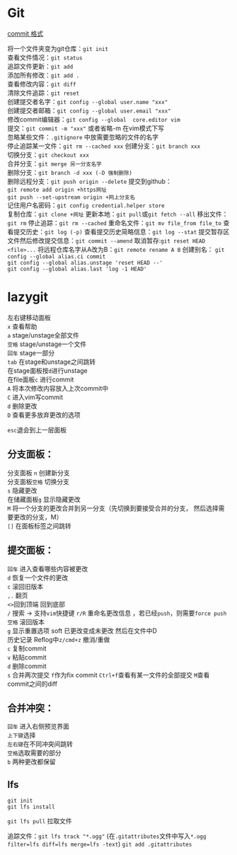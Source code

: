 # Git

[commit 格式](https://www.conventionalcommits.org/en/v1.0.0/ )

将一个文件夹变为git仓库：`git init`  
查看文件情况：`git status`  
追踪文件更新：`git add`  
添加所有修改：`git add .`  
查看修改内容：`git diff`  
清除文件追踪：`git reset`  
创建提交者名字：`git config --global user.name "xxx"`  
创建提交者邮箱：`git config --global user.email "xxx"`  
修改commit编辑器：`git config --global  core.editor vim`  
提交：`git commit -m "xxx"` 或者省略-m 在vim模式下写  
忽略某些文件：`.gitignore` 中放需要忽略的文件的名字  
停止追踪某一文件：`git rm --cached xxx` 
创建分支：`git branch xxx`  
切换分支：`git checkout xxx`  
合并分支：`git merge 另一分支名字`  
删除分支：`git branch -d xxx (-D 强制删除)`     
删除远程分支：`git push origin --delete`
提交到github：  
`git remote add origin +https网址`  
`git push --set-upstream origin +网上分支名`  
记住用户名密码：`git config credential.helper store `  
复制仓库：`git clone +网址`
更新本地：`git pull`或`git fetch --all`
移出文件：`git rm`
停止追踪：`git rm --cached`
重命名文件：`git mv file_from file_to`
查看提交历史：`git log (-p)`
查看提交历史简略信息：`git log --stat`
提交暂存区文件然后修改提交信息：`git commit --amend`
取消暂存:`git reset HEAD <file>...`
将远程仓库名字从A改为B：`git remote rename A B`
创建别名：
`git config --global alias.ci commit`  
`git config --global alias.unstage 'reset HEAD --'`  
`git config --global alias.last 'log -1 HEAD'`  

# lazygit
左右键移动面板  
`x` 查看帮助  
`a` stage/unstage全部文件  
`空格` stage/unstage一个文件  
`回车` stage一部分  
`tab` 在stage和unstage之间跳转  
在stage面板按`d`进行unstage  
在file面板`c`  进行commit  
`A` 将本次修改内容放入上次commit中  
`C` 进入vim写commit  
`d` 删除更改  
`D` 查看更多放弃更改的选项  

`esc`退会到上一层面板

## 分支面板：
分支面板 `n` 创建新分支  
分支面板`空格` 切换分支   
`s` 隐藏更改  
在储藏面板`g` 显示隐藏更改  
`M` 将一个分支的更改合并到另一分支（先切换到要接受合并的分支， 然后选择需要更改的分支，M）  
`[]` 在面板标签之间跳转  

## 提交面板：
`回车` 进入查看哪些内容被更改  
`d` 恢复一个文件的更改   
`c` 滚回旧版本  
`,.` 翻页  
`<>`回到顶端 回到底部  
`/` 搜索 -> 支持`vim`快捷键
`r/R` 重命名更改信息 ，若已经`push`，则需要`force push`
`空格` 滚回版本  
`g` 显示重置选项 soft 已更改变成未更改 然后在文件中D  
历史记录 Reflog中`z/cmd+z` 撤消/重做  
`c` 复制commit  
`v` 粘贴commit  
`d` 删除commit  
`s` 合并两次提交
`f`作为fix commit
`Ctrl+f`查看有某一文件的全部提交
`M`查看commit之间的diff

## 合并冲突：
`回车` 进入右侧预览界面  
`上下键`选择  
`左右键`在不同冲突间跳转  
`空格`选取需要的部分  
`b` 两种更改都保留

## lfs
```
git init
git lfs install
```

`git lfs pull`  拉取文件

追踪文件：`git lfs track "*.ogg"`
(在`.gitattributes`文件中写入`*.ogg filter=lfs diff=lfs merge=lfs -text`)
`git add .gitattributes`
